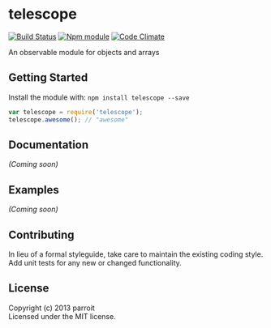 # telescope
[![Build Status](https://secure.travis-ci.org/parroit/telescope.png?branch=master)](http://travis-ci.org/parroit/telescope)  [![Npm module](https://badge.fury.io/js/telescope.png)](https://npmjs.org/package/telescope) [![Code Climate](https://codeclimate.com/github/parroit/telescope.png)](https://codeclimate.com/github/parroit/telescope)

An observable module for objects and arrays

## Getting Started
Install the module with: `npm install telescope --save`

```javascript
var telescope = require('telescope');
telescope.awesome(); // "awesome"
```

## Documentation
_(Coming soon)_

## Examples
_(Coming soon)_

## Contributing
In lieu of a formal styleguide, take care to maintain the existing coding style.
Add unit tests for any new or changed functionality.


## License
Copyright (c) 2013 parroit  
Licensed under the MIT license.
